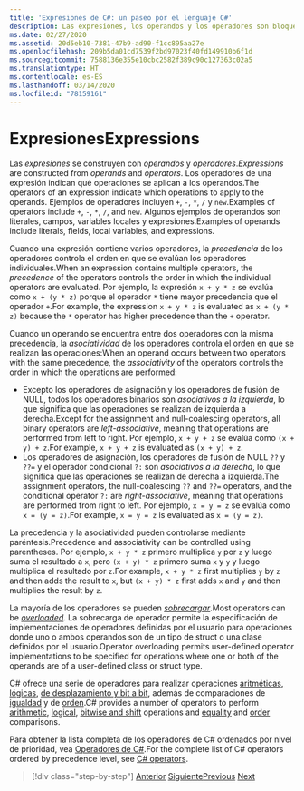 ```yaml
---
title: 'Expresiones de C#: un paseo por el lenguaje C#'
description: Las expresiones, los operandos y los operadores son bloques de creación del lenguaje C#.
ms.date: 02/27/2020
ms.assetid: 20d5eb10-7381-47b9-ad90-f1cc895aa27e
ms.openlocfilehash: 209b5da01cd7539f2bd97023f40fd149910b6f1d
ms.sourcegitcommit: 7588136e355e10cbc2582f389c90c127363c02a5
ms.translationtype: HT
ms.contentlocale: es-ES
ms.lasthandoff: 03/14/2020
ms.locfileid: "78159161"
---
```

# <a name="expressions"></a><span data-ttu-id="f330e-103">Expresiones</span><span class="sxs-lookup"><span data-stu-id="f330e-103">Expressions</span></span>

<span data-ttu-id="f330e-104">Las *expresiones* se construyen con *operandos* y *operadores*.</span><span class="sxs-lookup"><span data-stu-id="f330e-104">*Expressions* are constructed from *operands* and *operators*.</span></span> <span data-ttu-id="f330e-105">Los operadores de una expresión indican qué operaciones se aplican a los operandos.</span><span class="sxs-lookup"><span data-stu-id="f330e-105">The operators of an expression indicate which operations to apply to the operands.</span></span> <span data-ttu-id="f330e-106">Ejemplos de operadores incluyen `+`, `-`, `*`, `/` y `new`.</span><span class="sxs-lookup"><span data-stu-id="f330e-106">Examples of operators include `+`, `-`, `*`, `/`, and `new`.</span></span> <span data-ttu-id="f330e-107">Algunos ejemplos de operandos son literales, campos, variables locales y expresiones.</span><span class="sxs-lookup"><span data-stu-id="f330e-107">Examples of operands include literals, fields, local variables, and expressions.</span></span>

<span data-ttu-id="f330e-108">Cuando una expresión contiene varios operadores, la *precedencia* de los operadores controla el orden en que se evalúan los operadores individuales.</span><span class="sxs-lookup"><span data-stu-id="f330e-108">When an expression contains multiple operators, the *precedence* of the operators controls the order in which the individual operators are evaluated.</span></span> <span data-ttu-id="f330e-109">Por ejemplo, la expresión `x + y * z` se evalúa como `x + (y * z)` porque el operador `*` tiene mayor precedencia que el operador `+`.</span><span class="sxs-lookup"><span data-stu-id="f330e-109">For example, the expression `x + y * z` is evaluated as `x + (y * z)` because the `*` operator has higher precedence than the `+` operator.</span></span>

<span data-ttu-id="f330e-110">Cuando un operando se encuentra entre dos operadores con la misma precedencia, la *asociatividad* de los operadores controla el orden en que se realizan las operaciones:</span><span class="sxs-lookup"><span data-stu-id="f330e-110">When an operand occurs between two operators with the same precedence, the *associativity* of the operators controls the order in which the operations are performed:</span></span>

* <span data-ttu-id="f330e-111">Excepto los operadores de asignación y los operadores de fusión de NULL, todos los operadores binarios son *asociativos a la izquierda*, lo que significa que las operaciones se realizan de izquierda a derecha.</span><span class="sxs-lookup"><span data-stu-id="f330e-111">Except for the assignment and null-coalescing operators, all binary operators are *left-associative*, meaning that operations are performed from left to right.</span></span> <span data-ttu-id="f330e-112">Por ejemplo, `x + y + z` se evalúa como `(x + y) + z`.</span><span class="sxs-lookup"><span data-stu-id="f330e-112">For example, `x + y + z` is evaluated as `(x + y) + z`.</span></span>
* <span data-ttu-id="f330e-113">Los operadores de asignación, los operadores de fusión de NULL `??` y `??=` y el operador condicional `?:` son *asociativos a la derecha*, lo que significa que las operaciones se realizan de derecha a izquierda.</span><span class="sxs-lookup"><span data-stu-id="f330e-113">The assignment operators, the null-coalescing `??` and `??=` operators, and the conditional operator `?:` are *right-associative*, meaning that operations are performed from right to left.</span></span> <span data-ttu-id="f330e-114">Por ejemplo, `x = y = z` se evalúa como `x = (y = z)`.</span><span class="sxs-lookup"><span data-stu-id="f330e-114">For example, `x = y = z` is evaluated as `x = (y = z)`.</span></span>

<span data-ttu-id="f330e-115">La precedencia y la asociatividad pueden controlarse mediante paréntesis.</span><span class="sxs-lookup"><span data-stu-id="f330e-115">Precedence and associativity can be controlled using parentheses.</span></span> <span data-ttu-id="f330e-116">Por ejemplo, `x + y * z` primero multiplica `y` por `z` y luego suma el resultado a `x`, pero `(x + y) * z` primero suma `x` y `y` y luego multiplica el resultado por `z`.</span><span class="sxs-lookup"><span data-stu-id="f330e-116">For example, `x + y * z` first multiplies `y` by `z` and then adds the result to `x`, but `(x + y) * z` first adds `x` and `y` and then multiplies the result by `z`.</span></span>

<span data-ttu-id="f330e-117">La mayoría de los operadores se pueden [*sobrecargar*](../language-reference/operators/operator-overloading.md).</span><span class="sxs-lookup"><span data-stu-id="f330e-117">Most operators can be [*overloaded*](../language-reference/operators/operator-overloading.md).</span></span> <span data-ttu-id="f330e-118">La sobrecarga de operador permite la especificación de implementaciones de operadores definidas por el usuario para operaciones donde uno o ambos operandos son de un tipo de struct o una clase definidos por el usuario.</span><span class="sxs-lookup"><span data-stu-id="f330e-118">Operator overloading permits user-defined operator implementations to be specified for operations where one or both of the operands are of a user-defined class or struct type.</span></span>

<span data-ttu-id="f330e-119">C# ofrece una serie de operadores para realizar operaciones [aritméticas](../language-reference/operators/arithmetic-operators.md), [lógicas](../language-reference/operators/boolean-logical-operators.md), [de desplazamiento y bit a bit](../language-reference/operators/bitwise-and-shift-operators.md), además de comparaciones de [igualdad](../language-reference/operators/equality-operators.md) y de [orden](../language-reference/operators/comparison-operators.md).</span><span class="sxs-lookup"><span data-stu-id="f330e-119">C# provides a number of operators to perform [arithmetic](../language-reference/operators/arithmetic-operators.md), [logical](../language-reference/operators/boolean-logical-operators.md), [bitwise and shift](../language-reference/operators/bitwise-and-shift-operators.md) operations and [equality](../language-reference/operators/equality-operators.md) and [order](../language-reference/operators/comparison-operators.md) comparisons.</span></span>

<span data-ttu-id="f330e-120">Para obtener la lista completa de los operadores de C# ordenados por nivel de prioridad, vea [Operadores de C#](../language-reference/operators/index.md).</span><span class="sxs-lookup"><span data-stu-id="f330e-120">For the complete list of C# operators ordered by precedence level, see [C# operators](../language-reference/operators/index.md).</span></span>

> [!div class="step-by-step"]
> <span data-ttu-id="f330e-121">[Anterior](types-and-variables.md)
> [Siguiente](statements.md)</span><span class="sxs-lookup"><span data-stu-id="f330e-121">[Previous](types-and-variables.md)
[Next](statements.md)</span></span>
